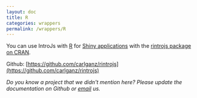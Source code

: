 ```yaml
---
layout: doc
title: R
categories: wrappers
permalink: /wrappers/R
---
```


You can use IntroJs with [R](https://cran.r-project.org/) for [Shiny applications](https://shiny.rstudio.com/) with the [rintrojs package on CRAN](https://cran.r-project.org/web/packages/rintrojs/).

Github: [https://github.com/carlganz/rintrojs](https://github.com/carlganz/rintrojs)

*Do you know a project that we didn't mention here? Please update the documentation on Github or [email](mailto:support@introjs.com) us.*
